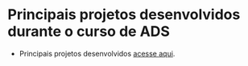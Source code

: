 # Principais projetos desenvolvidos durante o curso de ADS

<ul>
  <li>Principais projetos desenvolvidos <a href="./principais-projetos">acesse aqui</a>.</li>
</ul>
<a href="images/bg-ads.jpg">
